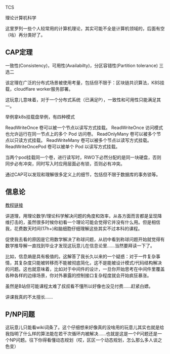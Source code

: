 TCS

理论计算机科学

这里罗列一些个人较常用的计算机理论，其实可能不全是计算机领域的，后面有空（咕）再分类好了。

## CAP定理

一致性(Consistency)，可用性(Availabilty)，分区容错性(Partition tolerance) 三选二

该定理在广泛的分布式场景被使用考量，包括但不限于：区块链共识算法，K8S挂载，cloudflare worker服务部署。

这玩意儿意味着，对于一个分布式系统（已满足P），一致性和可用性只能满足其一。

举例拿k8s挂载盘举例，有四种模式

ReadWriteOnce
卷可以被一个节点以读写方式挂载。 ReadWriteOnce 访问模式也允许运行在同一节点上的多个 Pod 访问卷。
ReadOnlyMany
卷可以被多个节点以只读方式挂载。
ReadWriteMany
卷可以被多个节点以读写方式挂载。
ReadWriteOncePod
卷可以被单个 Pod 以读写方式挂载。

当两个pod挂载同一个卷，进行读写时，RWO下必然分配的是同一块硬盘，否则同步必有冲突，同时写入时应用层面必有锁，否则必有冲突。

通过CAP可以发现和理解很多定义上的细节，包括但不限于数据库的事务锁等。


## 信息论

[教程链接](https://www.bilibili.com/video/BV1kE411E7HX)

讲道理，用理论数学/理论科学解决问题的角度和效率，从各方面而言都是呈现降维打击的，虽然很多时候你初看一个理论可能会觉得它并没有什么用。但是相信我，花费数天时间(17h+)和脑细胞仔细理解这些其实不过本科的课程。

促使我去看的原因是它用数学解决了称球问题，从初中看到称球问题开始就觉得有数学推导解一直找到毕业才发现这玩意儿在信息论里……当然要拜读一下了。

比如，信息熵是具有极值的。这解答了我长久以来的一个疑惑：对于一件复杂事情，其复杂度只能被转移而不能被彻底简化，这不是能被设计模式/代码结构解决的问题。这也就意味着，比如对于中间件的设计，一旦你开始思考在中间件里覆盖各种各样的边缘场景，你对外暴露的控制接口复杂程度就会开始疯狂暴涨。

虽然是B站但可能课程太难了叔叔看不懂所以好像也没见付费……赶紧白嫖。

讲课我真的不太擅长……


## P/NP问题

这玩意儿只能看wiki词条了。这个仔细想来好像真的没啥用的玩意儿其实也就是给我指明了什么样的算法能在若干次循环内被解决……也就是这是一个P问题还是一个NP问题。往下你得看懂动态规划（哎，区区一个动态规划，怎么那么多人谈之色变）
